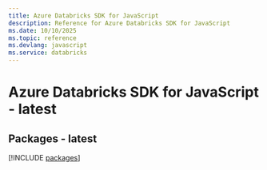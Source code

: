 ```yaml
---
title: Azure Databricks SDK for JavaScript
description: Reference for Azure Databricks SDK for JavaScript
ms.date: 10/10/2025
ms.topic: reference
ms.devlang: javascript
ms.service: databricks
---
```

# Azure Databricks SDK for JavaScript - latest
## Packages - latest
[!INCLUDE [packages](databricks-index.md)]